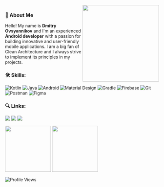 

<img src="https://user-images.githubusercontent.com/48939805/190914687-7636f0eb-3105-41c8-b133-1fe6488c50b5.png" height="250px" align="right" > 

### 🚀 About Me

Hello! My name is **Dmitry Ovsyannikov** and I'm an experienced **Android developer** with a passion for building innovative and user-friendly mobile applications. I am a big fan of Clean Architecture and I always strive to implement its principles in my projects.

### 🛠 Skills:
![Kotlin](https://img.shields.io/badge/Kotlin-0095D5?&style=for-the-badge&logo=kotlin&logoColor=white)
![Java](https://img.shields.io/badge/Java-ED8B00?style=for-the-badge&logo=openjdk&logoColor=white)
![Android](https://img.shields.io/badge/Android-3DDC84?style=for-the-badge&logo=android&logoColor=white)
![Material Design](https://img.shields.io/badge/material%20design-757575?style=for-the-badge&logo=material%20design&logoColor=white)
![Gradle](https://img.shields.io/badge/gradle-02303A?style=for-the-badge&logo=gradle&logoColor=white)
![Firebase](https://img.shields.io/badge/firebase-ffca28?style=for-the-badge&logo=firebase&logoColor=black)
![Git](https://img.shields.io/badge/GIT-E44C30?style=for-the-badge&logo=git&logoColor=white)
![Postman](https://img.shields.io/badge/Postman-FF6C37?style=for-the-badge&logo=Postman&logoColor=white)
![Figma](https://img.shields.io/badge/Figma-F24E1E?style=for-the-badge&logo=figma&logoColor=white)

 
 ### 🔍 Links:
  <a href = "https://t.me/sdk_pro"><img src="https://img.shields.io/badge/Telegram-2CA5E0?style=for-the-badge&logo=telegram&logoColor=white" target="_blank"></a>
  <a href = "mailto:dmtwrk@gmail.com"><img src="https://img.shields.io/badge/-Gmail-%23333?style=for-the-badge&logo=gmail&logoColor=red" target="_blank"></a>
  <a href= "https://www.linkedin.com" target="_blank"><img src="https://img.shields.io/badge/-LinkedIn-%230077B5?style=for-the-badge&logo=linkedin&logoColor=white" target="_blank"></a>



<p>
   <a href="https://github-readme-stats.vercel.app/api?username=dmt7531">
       <img height=150 src="https://github-readme-stats.vercel.app/api?username=dmt7531&show_icons=true&count_private=true"/></a>
   <a href="https://github.com/dmt7531/github-readme-stats">
       <img height=150 src="https://github-readme-stats.vercel.app/api/top-langs/?username=dmt7531&layout=compact"/></a>
</p>

![Profile Views](https://komarev.com/ghpvc/?username=dmt7531)
